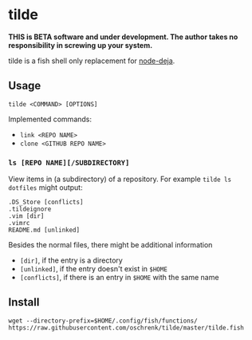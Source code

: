 # tilde

**THIS is BETA software and under development. The author takes no responsibility in screwing up your system.**

tilde is a fish shell only replacement for [node-deja](https://github.com/mcantelon/node-deja).

## Usage

`tilde <COMMAND> [OPTIONS]`

Implemented commands:

- `link <REPO NAME>`
- `clone <GITHUB REPO NAME>`

### `ls [REPO NAME][/SUBDIRECTORY]`

View items in (a subdirectory) of a repository. For example `tilde ls dotfiles` might output:

```
.DS_Store [conflicts]
.tildeignore
.vim [dir]
.vimrc
README.md [unlinked]
```

Besides the normal files, there might be additional information

- `[dir]`, if the entry is a directory
- `[unlinked]`, if the entry doesn't exist in `$HOME`
- `[conflicts]`, if there is an entry in `$HOME` with the same name

## Install

```
wget --directory-prefix=$HOME/.config/fish/functions/ https://raw.githubusercontent.com/oschrenk/tilde/master/tilde.fish
```

